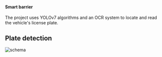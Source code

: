 #### Smart barrier


The project uses YOLOv7 algorithms and an OCR system to locate and read the vehicle's license plate.


## Plate detection


![schema]([https://i.imgur.com/F3zGBj7.png](https://i.imgur.com/F3zGBj7.png))
